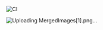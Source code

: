 ![CI](https://github.com/Mohithub123/software-engg-lab/actions/workflows/ci.yml/badge.svg)

![Uploading MergedImages[1].png…]() 






